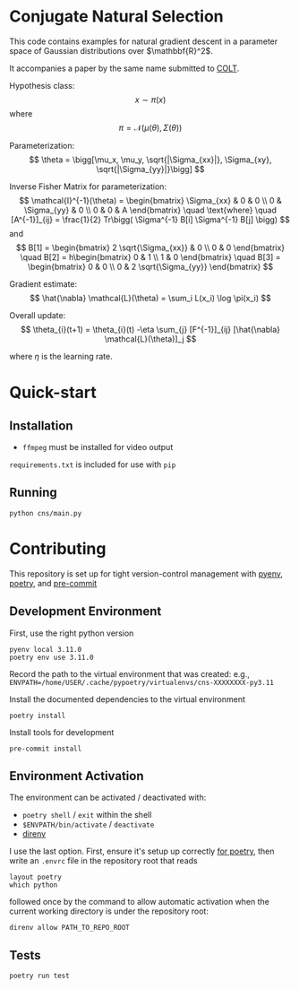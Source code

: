 # Conjugate Natural Selection

This code contains examples for natural gradient descent in a parameter space of
Gaussian distributions over $\mathbbf{R}^2$. 

It accompanies a paper by the same name submitted to
[COLT](https://www.learningtheory.org/colt2023/).

Hypothesis class:
$$
x \sim \pi(x)
$$
where
$$
\pi = \mathcal{N}(\mu(\theta), \Sigma(\theta))
$$

Parameterization:
$$
\theta = \bigg[\mu_x, \mu_y, \sqrt{|\Sigma_{xx}|}, \Sigma_{xy}, \sqrt{|\Sigma_{yy}|}\bigg]
$$


Inverse Fisher Matrix for parameterization:
$$
\mathcal{I}^{-1}(\theta) = \begin{bmatrix} \Sigma_{xx} & 0 & 0 \\ 0 & \Sigma_{yy} & 0 \\ 0 & 0 & A \end{bmatrix} \quad \text{where} \quad [A^{-1}]_{ij} = \frac{1}{2} Tr\bigg( \Sigma^{-1} B[i] \Sigma^{-1}  B[j] \bigg)
$$
and
$$
B[1] = \begin{bmatrix} 2 \sqrt{\Sigma_{xx}} & 0 \\ 0 & 0 \end{bmatrix} \quad B[2] = h\begin{bmatrix} 0 & 1 \\ 1 & 0 \end{bmatrix} \quad B[3] = \begin{bmatrix} 0 & 0 \\ 0 & 2 \sqrt{\Sigma_{yy}} \end{bmatrix}
$$

Gradient estimate:
$$
\hat{\nabla} \mathcal{L}(\theta) = \sum_i L(x_i) \log \pi(x_i)
$$

Overall update:
$$
\theta_{i}(t+1) = \theta_{i}(t) -\eta \sum_{j} [F^{-1}]_{ij} [\hat{\nabla} \mathcal{L}(\theta)]_j
$$

where $\eta$ is the learning rate.

# Quick-start

## Installation

* `ffmpeg` must be installed for video output

`requirements.txt` is included for use with `pip`

## Running

```
python cns/main.py
```

# Contributing 

This repository is set up for tight version-control management with
[pyenv](https://github.com/pyenv/pyenv), 
[poetry](https://python-poetry.org/), and
[pre-commit](https://pre-commit.com/)

## Development Environment

First, use the right python version
```
pyenv local 3.11.0
poetry env use 3.11.0
```

Record the path to the virtual environment that was created: e.g.,
`ENVPATH=/home/USER/.cache/pypoetry/virtualenvs/cns-XXXXXXXX-py3.11`

Install the documented dependencies to the virtual environment
```
poetry install
```

Install tools for development
```
pre-commit install
```

## Environment Activation

The environment can be activated / deactivated with:
* `poetry shell` /  `exit` within the shell
* `$ENVPATH/bin/activate` / `deactivate`
* [direnv](https://direnv.net/)

I use the last option. First, ensure it's setup up correctly 
[for poetry](https://github.com/direnv/direnv/wiki/Python/#poetry), 
then  write an `.envrc` file in the repository root that reads

```
layout poetry
which python
```

followed once by the command to allow automatic activation when the current 
working directory is under the repository root:
```
direnv allow PATH_TO_REPO_ROOT
```

## Tests

``` 
poetry run test
```
